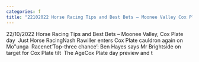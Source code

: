 ```yaml
---
categories: f
title: "22102022 Horse Racing Tips and Best Bets – Moonee Valley Cox Plate day  Just Horse Racing"
---
```

22/10/2022 Horse Racing Tips and Best Bets – Moonee Valley, Cox Plate day&nbsp;&nbsp;Just Horse RacingNash Rawiller enters Cox Plate cauldron again on Mo"unga&nbsp;&nbsp;Racenet‘Top-three chance’: Ben Hayes says Mr Brightside on target for Cox Plate tilt&nbsp;&nbsp;The AgeCox Plate day preview and t